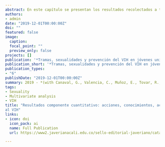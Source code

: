 ```yaml
---
abstract: En este capítulo se presentan los resultados recolectados a través de la encuesta Reconociendo mi salud sexual y reproductiva (versión 2). Se describen los datos sociodemográficos de los participantes y los hallazgos de los módulos de vida sexual, conocimientos, actitudes y prácticas de riesgo y preventivas para el VIH y otras ITS. También se incluyen resultados específicos del contexto social y universitario en relación con la sexualidad, las sustancias psicoactivas, el alcohol y las normas sociales para la vivencia de la sexualidad.
authors:
- admin
date: "2019-12-01T00:00:00Z"
doi: ""
featured: false
image:
  caption: 
  focal_point: ""
  preview_only: false
projects: []
publication: '*Tramas, sexualidades y prevención del VIH en jóvenes universitarios de Cali. Ed. Sello Editorial Javeriano. ISBN 78-958-5119-18-5*'
publication_short: '*Tramas, sexualidades y prevención del VIH en jóvenes universitarios de Cali. Ed. Sello Editorial Javeriano. ISBN 78-958-5119-18-5*'
publication_types:
- "6"
publishDate: "2019-12-01T00:00:00Z"
summary: 2019 - *(with Canaval, G., Valencia, C., Muñoz, E., Tovar, R., Triviño, Z. Chantre, S., Chamorro, M.).* '**Tramas, sexualidades y prevención del VIH en jóvenes universitarios de Cali. Ed. Sello Editorial Javeriano. ISBN 78-958-5119-18-5**'
tags:
- Sexuality
- Multivariate analysis
- VIH
title: "Resultados componente cuantitativo: acciones, conocimientos, actitudes y prácticas preventivas frente
al VIH"
links:
- icon: doi
  icon_pack: ai
  name: Full Publication
  url: https://www2.javerianacali.edu.co/sello-editorial-javeriano/catalogo/tramas-sexualidades-y-prevencion-del-vih-en-jovenes#gsc.tab=0

---
```


